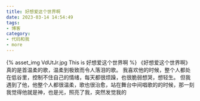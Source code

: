 ```yaml
---
title: 好想爱这个世界啊
date: 2023-03-14 14:54:49
tags:
- 博客
category:
- 代码和我
- more
---
```

{% asset_img VdUtJr.jpg This is 好想爱这个世界啊 %}
《好想爱这个世界啊》真的是首温柔的歌，温柔到极致而令人落泪的歌。
我喜欢他的时候，整个人都处在低谷里，控制不住自己的情绪，每天都很烦躁，也很脆弱想哭，想轻生。
但我遇到了他，他整个人都很温柔，歌也很治愈，站在舞台中间唱歌的的时候，那一刻我觉得他就是神，也是光，照亮了我，突然发觉我的
